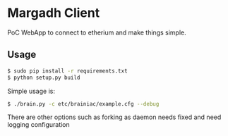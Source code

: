 # Margadh Client

PoC WebApp to connect to etherium and make things simple.

## Usage

```bash
$ sudo pip install -r requirements.txt
$ python setup.py build
```

Simple usage is:
```bash
$ ./brain.py -c etc/brainiac/example.cfg --debug
```

There are other options such as forking as daemon needs fixed and need logging configuration
